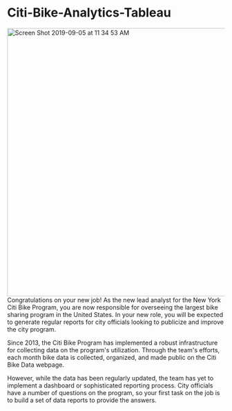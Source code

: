 # Citi-Bike-Analytics-Tableau

<img width="621" alt="Screen Shot 2019-09-05 at 11 34 53 AM" src="https://user-images.githubusercontent.com/49076702/64369477-4852a100-cfd1-11e9-8354-3218f82eb734.png">
Congratulations on your new job! As the new lead analyst for the New York Citi Bike Program, you are now responsible for overseeing the largest bike sharing program in the United States. In your new role, you will be expected to generate regular reports for city officials looking to publicize and improve the city program.

Since 2013, the Citi Bike Program has implemented a robust infrastructure for collecting data on the program's utilization. Through the team's efforts, each month bike data is collected, organized, and made public on the Citi Bike Data webpage.

However, while the data has been regularly updated, the team has yet to implement a dashboard or sophisticated reporting process. City officials have a number of questions on the program, so your first task on the job is to build a set of data reports to provide the answers.
